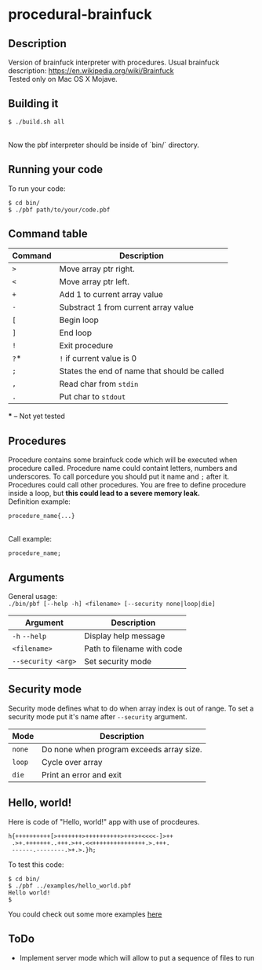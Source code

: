 # procedural-brainfuck
## Description
Version of brainfuck interpreter with procedures. Usual brainfuck description: https://en.wikipedia.org/wiki/Brainfuck<br>
Tested only on Mac OS X Mojave.
## Building it
```
$ ./build.sh all
```
<br>
Now the pbf interpreter should be inside of `bin/` directory.
<br>

## Running your code
To run your code:
```
$ cd bin/ 
$ ./pbf path/to/your/code.pbf
```

## Command table

|Command                 |Description              |
|------------------------|-------------------------|
|`>`                     | Move array ptr right.   |
|`<`                     | Move array ptr left.    |
|`+`                     | Add 1 to current array value|
|`-`                     | Substract 1 from current array value|
|`[`                     | Begin loop              |
|`]`                     | End loop                |
|`!`                     | Exit procedure          |
|`?`*                    | `!` if current value is 0 |
|`;`                     | States the end of name that should be called |
|`,`                     | Read char from `stdin`  |
|`.`                     | Put char to `stdout `   |

<b>*</b> – Not yet tested <br>
## Procedures
Procedure contains some brainfuck code which will be executed when procedure called. Procedure name could containt letters, numbers and underscores. To call porcedure you should put it name and `;` after it. Procedures could call other procedures. You are free to define procedure inside a loop, but **this could lead to a severe memory leak.**<br>
Definition example:<br>
```
procedure_name{...}
```
<br>
Call example:<br>

```
procedure_name;
```
## Arguments
General usage: <br>
`./bin/pbf [--help -h] <filename> [--security none|loop|die] `
<br>

| Argument                       |                       Description     |
|--------------------------------|---------------------------------------|
| `-h` `--help`                  | Display help message                  |
| `<filename>`                   | Path to filename with code            |
| `--security <arg>`             | Set security mode                     |

## Security mode
Security mode defines what to do when array index is out of range.
To set a security mode put it's name after `--security` argument.<br>

| Mode               | Description                      |
|--------------------|----------------------------------|
| `none`             |Do none when program exceeds array size. |
| `loop`             |Cycle over array                  |
| `die`              |Print an error and exit           |

## Hello, world!
Here is code of "Hello, world!" app with use of procdeures.
```
h{++++++++++[>+++++++>++++++++++>+++>+<<<<-]>++
 .>+.+++++++..+++.>++.<<+++++++++++++++.>.+++.
 ------.--------.>+.>.}h;
 ```
 To test this code:<br> 
 ```
 $ cd bin/
 $ ./pbf ../examples/hello_world.pbf
 Hello world!
 $
 ```
 <p>
 You could check out some more examples <a href="https://github.com/Andrewerr/procedural-brainfuck/tree/master/examples"> here</a>
 </p>
 
## ToDo
* Implement server mode which will allow to put a sequence of files to run

